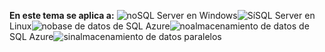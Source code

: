 <Token>**En este tema se aplica a:** ![no](media/no.png)SQL Server en Windows![Sí](media/yes.png)SQL Server en Linux![no](media/no.png)base de datos de SQL Azure![no](media/no.png)almacenamiento de datos de SQL Azure![sin](media/no.png)almacenamiento de datos paralelos</Token>